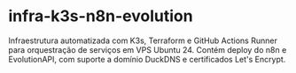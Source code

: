 # infra-k3s-n8n-evolution
Infraestrutura automatizada com K3s, Terraform e GitHub Actions Runner para orquestração de serviços em VPS Ubuntu 24. Contém deploy do n8n e EvolutionAPI, com suporte a domínio DuckDNS e certificados Let's Encrypt.

